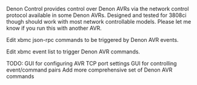 Denon Control provides control over Denon AVRs via the network control protocol 
available in some Denon AVRs. Designed and tested for 3808ci though should work with most 
network controllable models. Please let me know if you run this with another AVR.


Edit xbmc json-rpc commands to be triggered by Denon AVR events.

Edit xbmc event list to trigger Denon AVR commands.


TODO:
GUI for configuring AVR TCP port settings
GUI for controlling event/command pairs
Add more comprehensive set of Denon AVR commands